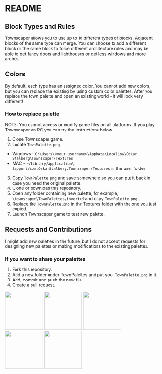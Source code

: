 # README
## Block Types and Rules
Townscaper allows you to use up to 16 different types of blocks. Adjacent blocks of the same type can merge. 
You can choose to add a different block or the same block to force different architecture rules and may be able to get fancy doors and lighthouses or get less windows and more arches.

## Colors
By default, each type has an assigned color. You cannot add new colors, but you can replace the existing by using custom color palettes. 
After you replace the town palette and open an existing world - it will look very different!

### How to replace palette
NOTE: You cannot access or modify game files on all platforms. If you play Townscaper on PC you can try the instructions below.

1. Close Townscaper game.
2. Locate `TownPalette.png`
  - Windows - `C:\Users\<your username>\AppData\LocalLow\Oskar Stalberg\Townscaper\Textures`
  - MAC - `~/Library/Application\ Support/com.OskarStalberg.Townscaper/Textures` in the user folder
3. Copy `TownPalette.png` and save somewhere so you can put it back in case you need the original palette.
4. Clone or download this repository.
5. Open any folder containing new palette, for example, `\townscaper\TownPalettes\inverted` and copy `TownPalette.png`.
6. Replace the `TownPalette.png` in the Textures folder with the one you just copied.
7. Launch Townscaper game to test new palette.

## Requests and Contributions
I might add new palettes in the future, but I do not accept requests for designing new palettes or making modifications to the existing palettes.

### If you want to share your palettes
1. Fork this repository.
2. Add a new folder under TownPalettes and put your `TownPalette.png` in it.
3. Add, commit and push the new file.
4. Create a pull request.

<p float="left">
  <img src="https://encrypted-tbn0.gstatic.com/images?q=tbn:ANd9GcR1I9jzvTDNEuKvfInJcrG-JuFEQhJ17uPwVjACC5Cit62luIDJgvTseNj25we-W1emu0c&usqp=CAU" width="125"/>
  <img src="https://encrypted-tbn0.gstatic.com/images?q=tbn:ANd9GcSEQLW4Iu5WRGB2mqv59E9tCvB3Ya-6gUUo-tpNq2-OSQcu0IfVXQM526B7qiTkOHHtG08&usqp=CAU" width="125"/>
  <img src="https://encrypted-tbn0.gstatic.com/images?q=tbn:ANd9GcT4HvY7fU0wkMTdSIEZZbGo-FNmpZgFGPjmC9G7lJMtQL0NeV1kXO6Fq_oXwbdio3TMs84&usqp=CAU" width="125"/>
  <img src="https://encrypted-tbn0.gstatic.com/images?q=tbn:ANd9GcSzqFGRRY2faimnpjagoZzqmr9vq4d4EsiRGbrHxKGixU6gRkJmlIw6IioCauX1aiwg5ec&usqp=CAU" width="125"/>
  <img src="https://encrypted-tbn0.gstatic.com/images?q=tbn:ANd9GcQqojIZXPVgp2U1V7-sa4GkEceqLud3V8alCAEDaJbIkG17u37hySN1ncy_lY4A6nkyFWA&usqp=CAU" width="125"/>
 </p>
